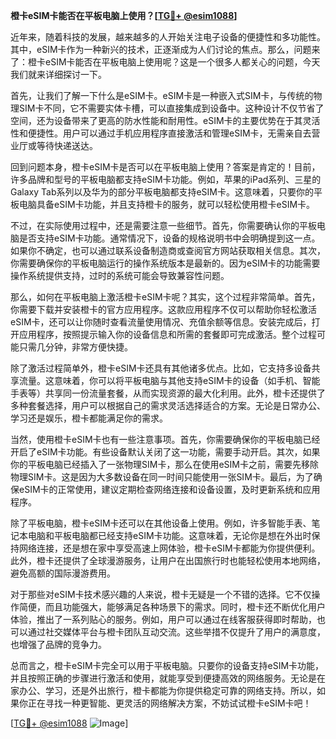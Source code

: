 **橙卡eSIM卡能否在平板电脑上使用？[[TG💪+ @esim1088](https://t.me/s/esim1088)]**

近年来，随着科技的发展，越来越多的人开始关注电子设备的便捷性和多功能性。其中，eSIM卡作为一种新兴的技术，正逐渐成为人们讨论的焦点。那么，问题来了：橙卡eSIM卡能否在平板电脑上使用呢？这是一个很多人都关心的问题，今天我们就来详细探讨一下。

首先，让我们了解一下什么是eSIM卡。eSIM卡是一种嵌入式SIM卡，与传统的物理SIM卡不同，它不需要实体卡槽，可以直接集成到设备中。这种设计不仅节省了空间，还为设备带来了更高的防水性能和耐用性。eSIM卡的主要优势在于其灵活性和便捷性。用户可以通过手机应用程序直接激活和管理eSIM卡，无需亲自去营业厅或等待快递送达。

回到问题本身，橙卡eSIM卡是否可以在平板电脑上使用？答案是肯定的！目前，许多品牌和型号的平板电脑都支持eSIM卡功能。例如，苹果的iPad系列、三星的Galaxy Tab系列以及华为的部分平板电脑都支持eSIM卡。这意味着，只要你的平板电脑具备eSIM卡功能，并且支持橙卡的服务，就可以轻松使用橙卡eSIM卡。

不过，在实际使用过程中，还是需要注意一些细节。首先，你需要确认你的平板电脑是否支持eSIM卡功能。通常情况下，设备的规格说明书中会明确提到这一点。如果你不确定，也可以通过联系设备制造商或查阅官方网站获取相关信息。其次，你需要确保你的平板电脑运行的操作系统版本是最新的。因为eSIM卡的功能需要操作系统提供支持，过时的系统可能会导致兼容性问题。

那么，如何在平板电脑上激活橙卡eSIM卡呢？其实，这个过程非常简单。首先，你需要下载并安装橙卡的官方应用程序。这款应用程序不仅可以帮助你轻松激活eSIM卡，还可以让你随时查看流量使用情况、充值余额等信息。安装完成后，打开应用程序，按照提示输入你的设备信息和所需的套餐即可完成激活。整个过程可能只需几分钟，非常方便快捷。

除了激活过程简单外，橙卡eSIM卡还具有其他诸多优点。比如，它支持多设备共享流量。这意味着，你可以将平板电脑与其他支持eSIM卡的设备（如手机、智能手表等）共享同一份流量套餐，从而实现资源的最大化利用。此外，橙卡还提供了多种套餐选择，用户可以根据自己的需求灵活选择适合的方案。无论是日常办公、学习还是娱乐，橙卡都能满足你的需求。

当然，使用橙卡eSIM卡也有一些注意事项。首先，你需要确保你的平板电脑已经开启了eSIM卡功能。有些设备默认关闭了这一功能，需要手动开启。其次，如果你的平板电脑已经插入了一张物理SIM卡，那么在使用eSIM卡之前，需要先移除物理SIM卡。这是因为大多数设备在同一时间只能使用一张SIM卡。最后，为了确保eSIM卡的正常使用，建议定期检查网络连接和设备设置，及时更新系统和应用程序。

除了平板电脑，橙卡eSIM卡还可以在其他设备上使用。例如，许多智能手表、笔记本电脑和平板电脑都已经支持eSIM卡功能。这意味着，无论你是想在外出时保持网络连接，还是想在家中享受高速上网体验，橙卡eSIM卡都能为你提供便利。此外，橙卡还提供了全球漫游服务，让用户在出国旅行时也能轻松使用本地网络，避免高额的国际漫游费用。

对于那些对eSIM卡技术感兴趣的人来说，橙卡无疑是一个不错的选择。它不仅操作简便，而且功能强大，能够满足各种场景下的需求。同时，橙卡还不断优化用户体验，推出了一系列贴心的服务。例如，用户可以通过在线客服获得即时帮助，也可以通过社交媒体平台与橙卡团队互动交流。这些举措不仅提升了用户的满意度，也增强了品牌的竞争力。

总而言之，橙卡eSIM卡完全可以用于平板电脑。只要你的设备支持eSIM卡功能，并且按照正确的步骤进行激活和使用，就能享受到便捷高效的网络服务。无论是在家办公、学习，还是外出旅行，橙卡都能为你提供稳定可靠的网络支持。所以，如果你正在寻找一种更智能、更灵活的网络解决方案，不妨试试橙卡eSIM卡吧！

[[TG💪+ @esim1088](https://t.me/s/esim1088) ![Image](https://i.postimg.cc/4NQfJmqS/Snipaste-2025-05-13-00-14-12.png)]
